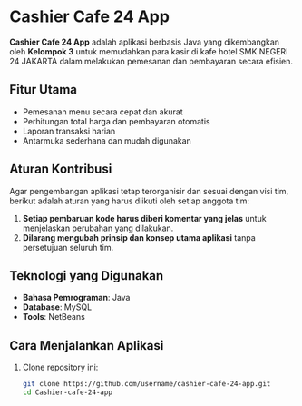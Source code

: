 # Cashier Cafe 24 App

**Cashier Cafe 24 App** adalah aplikasi berbasis Java yang dikembangkan oleh **Kelompok 3** untuk memudahkan para kasir di kafe hotel SMK NEGERI 24 JAKARTA dalam melakukan pemesanan dan pembayaran secara efisien.

## Fitur Utama
- Pemesanan menu secara cepat dan akurat
- Perhitungan total harga dan pembayaran otomatis
- Laporan transaksi harian
- Antarmuka sederhana dan mudah digunakan

## Aturan Kontribusi
Agar pengembangan aplikasi tetap terorganisir dan sesuai dengan visi tim, berikut adalah aturan yang harus diikuti oleh setiap anggota tim:
1. **Setiap pembaruan kode harus diberi komentar yang jelas** untuk menjelaskan perubahan yang dilakukan.
2. **Dilarang mengubah prinsip dan konsep utama aplikasi** tanpa persetujuan seluruh tim.

## Teknologi yang Digunakan
- **Bahasa Pemrograman**: Java
- **Database**: MySQL
- **Tools**: NetBeans

## Cara Menjalankan Aplikasi
1. Clone repository ini:  
   ```sh
   git clone https://github.com/username/cashier-cafe-24-app.git
   cd Cashier-cafe-24-app

